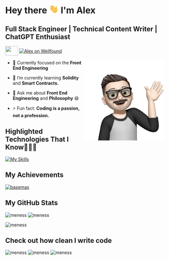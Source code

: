 # Hey there <img src="https://raw.githubusercontent.com/ABSphreak/ABSphreak/master/gifs/Hi.gif" width="30px"> I'm Alex
## Full Stack Engineer | Technical Content Writer | ChatGPT Enthusiast

<a href = "mailto:aesshoferi@gmail.com"><img align="center" src="https://simpleicons.org/icons/gmail.svg" height="30" width="40" /></a>
<a href="https://wellfound.com/u/alexiam/" target="blank"><img align="center" src="https://wellfound.com/wellfound-favicon-72x.png" alt="Alex on Wellfound" height="30" width="40" /></a>

<img align="right" style="width:16rem; height:auto;" src="https://github.com/meness/meness/blob/main/IMG_1312.jpeg?raw=true"/>

- 💬 Currently focused on the **Front End Engineering**

- 🌱 I’m currently learning **Solidity** and **Smart Contracts.**

- 💬 Ask me about **Front End Engineering** and **Philosophy** 😄

- ⚡ Fun fact: **Coding is a passion, not a profession.**

## Highlighted Technologies That I Know👨🏻‍💻

[![My Skills](https://skillicons.dev/icons?i=git,aws,bootstrap,css,docker,express,figma,firebase,github,html,java,js,kotlin,linux,mongodb,mysql,nextjs,nodejs,nestjs,react,redux,tailwind,ts,apollo,bun,cloudflare,cypress,gcp,gulp,heroku,jest,less,netlify,nginx,npm,prisma,reactivex,redis,regex,sass,sentry,vercel,yarn&perline=13&theme=light)](https://skillicons.dev)

## My Achievements

<a href="https://github.com/meness?tab=repositories"><img src="https://github-profile-trophy.vercel.app/?username=meness&column=6&margin-w=12&margin-h=15" alt="basemax"></a> 

## My GitHub Stats

<p float="left">
  <img src="https://github-readme-stats-nfrovdxp5-homaunam.vercel.app/api?username=meness&show_icons=true&include_all_commits=true" alt="meness" />
  <img src="https://github-readme-streak-stats.herokuapp.com/?user=meness&theme=light" alt="meness" />
</p>

<img src="https://github-readme-stats-nfrovdxp5-homaunam.vercel.app/api/top-langs?username=meness&show_icons=true&hide_progress=true&include_all_commits=true" alt="meness" />

## Check out how clean I write code

<p float="left">
  <img src="https://github-readme-stats-nfrovdxp5-homaunam.vercel.app/api/pin/?username=meness&repo=ge-code-challenge" alt="meness" />
  <img src="https://github-readme-stats-nfrovdxp5-homaunam.vercel.app/api/pin/?username=meness&repo=neptune-challenge" alt="meness" />
  <img src="https://github-readme-stats-nfrovdxp5-homaunam.vercel.app/api/pin/?username=meness&repo=spoke-challenge" alt="meness" />
</p>


